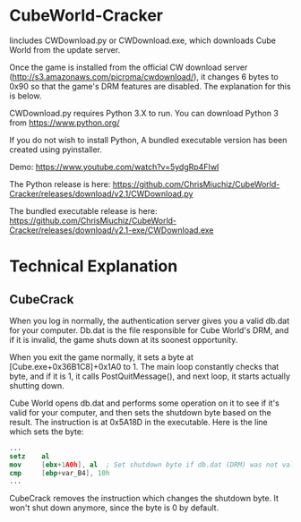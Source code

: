 # CubeWorld-Cracker
Iincludes CWDownload.py or CWDownload.exe, which downloads Cube World from the update server.

Once the game is installed from the official CW download server (http://s3.amazonaws.com/picroma/cwdownload/), it changes 6 bytes to 0x90 so that the game's DRM features are disabled. The explanation for this is below.

CWDownload.py requires Python 3.X to run. You can download Python 3 from https://www.python.org/

If you do not wish to install Python, A bundled executable version has been created using pyinstaller.

Demo: https://www.youtube.com/watch?v=5ydgRp4FIwI

The Python release is here: https://github.com/ChrisMiuchiz/CubeWorld-Cracker/releases/download/v2.1/CWDownload.py

The bundled executable release is here: https://github.com/ChrisMiuchiz/CubeWorld-Cracker/releases/download/v2.1-exe/CWDownload.exe

# Technical Explanation


## CubeCrack

When you log in normally, the authentication server gives you a valid db.dat for your computer. Db.dat is the file responsible for Cube World's DRM, and if it is invalid, the game shuts down at its soonest opportunity.

When you exit the game normally, it sets a byte at [Cube.exe+0x36B1C8]+0x1A0 to 1. The main loop constantly checks that byte, and if it is 1, it calls PostQuitMessage(), and next loop, it starts actually shutting down.

Cube World opens db.dat and performs some operation on it to see if it's valid for your computer, and then sets the shutdown byte based on the result. The instruction is at 0x5A18D in the executable. Here is the line which sets the byte:

```nasm
...
setz    al
mov     [ebx+1A0h], al  ; Set shutdown byte if db.dat (DRM) was not valid
cmp     [ebp+var_B4], 10h
...
```

CubeCrack removes the instruction which changes the shutdown byte. It won't shut down anymore, since the byte is 0 by default.

